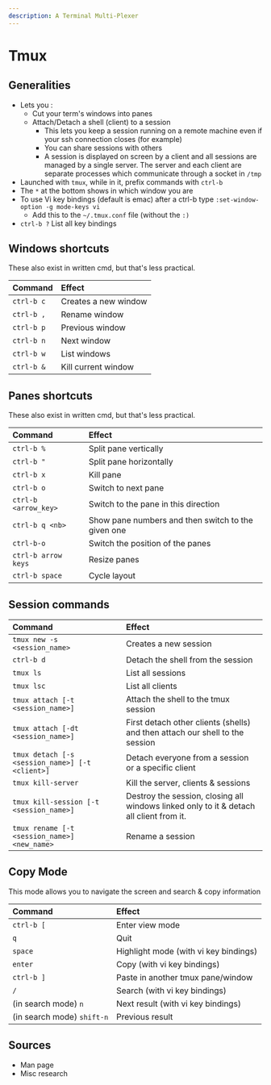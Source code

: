 ```yaml
---
description: A Terminal Multi-Plexer
---
```


# Tmux

## Generalities

* Lets you :
  * Cut your term's windows into panes
  * Attach/Detach a shell \(client\) to a session
    * This lets you keep a session running on a remote machine even if your ssh connection closes \(for example\)
    * You can share sessions with others
    * A session is displayed on screen by a client and all sessions are managed by a single server. The server and each client are separate processes which communicate through a socket in `/tmp`
* Launched with `tmux`, while in it, prefix commands with `ctrl-b`
* The `*` at the bottom shows in which window you are
* To use Vi key bindings \(default is emac\) after a ctrl-b type `:set-window-option -g mode-keys vi` 
  * Add this to the `~/.tmux.conf` file \(without the `:)`
* `ctrl-b ?` List all key bindings

## Windows shortcuts

These also exist in written cmd, but that's less practical.

| Command | Effect |
| :--- | :--- |
| `ctrl-b c` | Creates a new window |
| `ctrl-b ,` | Rename window |
| `ctrl-b p` | Previous window |
| `ctrl-b n` | Next window |
| `ctrl-b w` | List windows |
| `ctrl-b &` | Kill current window |

## Panes shortcuts 

These also exist in written cmd, but that's less practical.

| Command | Effect |
| :--- | :--- |
| `ctrl-b %` | Split pane vertically |
| `ctrl-b "` | Split pane horizontally |
| `ctrl-b x` | Kill pane |
| `ctrl-b o` | Switch to next pane |
| `ctrl-b <arrow_key>` | Switch to the pane in this direction |
| `ctrl-b q <nb>` | Show pane numbers and then switch to the given one |
| `ctrl-b-o` | Switch the position of the panes |
| `ctrl-b arrow keys` | Resize panes |
| `ctrl-b space` | Cycle layout |

## Session commands

| Command | Effect |
| :--- | :--- |
| `tmux new -s <session_name>` | Creates a new session |
| `ctrl-b d` | Detach the shell from the session |
| `tmux ls` | List all sessions |
| `tmux lsc` | List all clients |
| `tmux attach [-t <session_name>]` | Attach the shell to the tmux session |
| `tmux attach [-dt <session_name>]` | First detach other clients \(shells\) and then attach our shell to the session |
| `tmux detach [-s <session_name>] [-t <client>]` | Detach everyone from a session or a specific client |
| `tmux kill-server` | Kill the server, clients & sessions |
| `tmux kill-session [-t <session_name>]` | Destroy the session, closing all windows linked only to it & detach all client from it. |
| `tmux rename [-t <session_name>] <new_name>` | Rename a session |

## Copy Mode

This mode allows you to navigate the screen and search & copy information

| Command | Effect |
| :--- | :--- |
| `ctrl-b [` | Enter view mode |
| `q` | Quit |
| `space` | Highlight mode \(with vi key bindings\) |
| `enter` | Copy \(with vi key bindings\) |
| `ctrl-b ]` | Paste in another tmux pane/window |
| `/` | Search \(with vi key bindings\) |
| \(in search mode\) `n` | Next result \(with vi key bindings\) |
| \(in search mode\) `shift-n` | Previous result |

## Sources

* Man page
* Misc research

